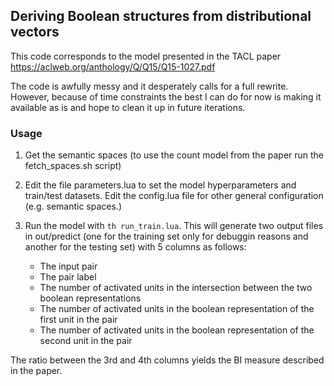 ## Deriving Boolean structures from distributional vectors

This code corresponds to the model presented in the TACL paper https://aclweb.org/anthology/Q/Q15/Q15-1027.pdf

The code is awfully messy and it desperately calls for a full rewrite. However, because of time constraints the best I can do for now
is making it available as is and hope to clean it up in future iterations.

### Usage

1. Get the semantic spaces (to use the count model from the paper run the fetch_spaces.sh script)

2. Edit the file parameters.lua to set the model hyperparameters and train/test datasets. Edit the config.lua file for other
general configuration (e.g. semantic spaces.)

3. Run the model with `th run_train.lua`. This will generate two output files in out/predict (one for the training set only for
debuggin reasons and another for the testing set) with 5 columns as follows:
    * The input pair
    * The pair label
    * The number of activated units in the intersection between the two boolean representations
    * The number of activated units in the boolean representation of the first unit in the pair
    * The number of activated units in the boolean representation of the second unit in the pair

The ratio between the 3rd and 4th columns yields the BI measure described in the paper. 

